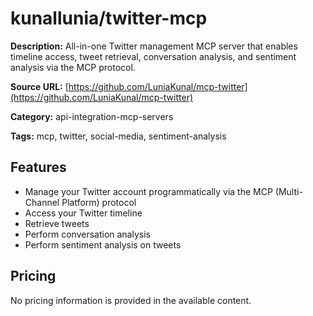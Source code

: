 # kunallunia/twitter-mcp

**Description:**
All-in-one Twitter management MCP server that enables timeline access, tweet retrieval, conversation analysis, and sentiment analysis via the MCP protocol.

**Source URL:** [https://github.com/LuniaKunal/mcp-twitter](https://github.com/LuniaKunal/mcp-twitter)

**Category:** api-integration-mcp-servers

**Tags:** mcp, twitter, social-media, sentiment-analysis

## Features
- Manage your Twitter account programmatically via the MCP (Multi-Channel Platform) protocol
- Access your Twitter timeline
- Retrieve tweets
- Perform conversation analysis
- Perform sentiment analysis on tweets

## Pricing
No pricing information is provided in the available content.